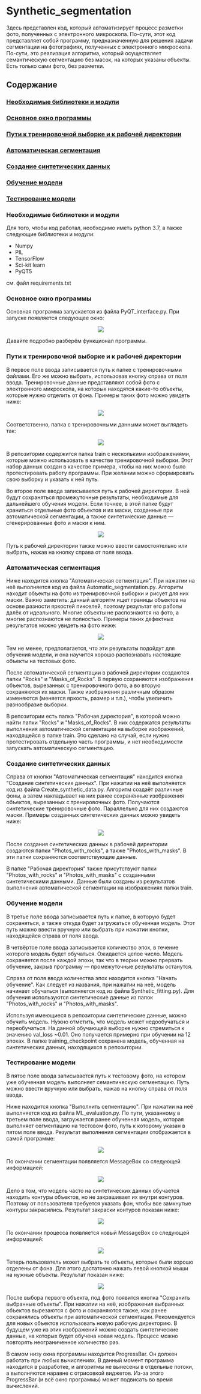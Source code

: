 # Synthetic_segmentation

  Здесь представлен код, который автоматизирует процесс разметки фото, полученных с электронного микроскопа. По-сути, этот код представляет собой программу, предназначенную для решения задачи сегментации на фотографиях, полученных с электронного микроскопа. По-сути, это реализация алгоритма, который осуществляет семантическую сегментацию без масок, на которых указаны объекты. Есть только сами фото, без разметки.

  ## Содержание
  ### [Необходимые библиотеки и модули](#modules)
  ### [Основное окно программы](#main_window)
  ### [Пути к тренировочной выборке и к рабочей директории](#train_work_paths)
  ### [Автоматическая сегментация](#automatic_segmentation)
  ### [Создание синтетических данных](#create_synthetic_data)
  ### [Обучение модели](#train_model)
  ### [Тестирование модели](#test_model)

  ### <a name="modules">Необходимые библиотеки и модули</a> 
  Для того, чтобы код работал, необходимо иметь python 3.7, а также следующие библиотеки и модули:
- Numpy
- PIL
- TensorFlow
- Sci-kit learn
- PyQT5

см. файл requirements.txt

### <a name="main_window">Основное окно программы</a> 
  Основная программа запускается из файла PyQT_interface.py. При запуске появляется следующее окно: 
<p align="center">
  <img src="https://github.com/AlekseiRodionov/Synthetic_segmentation/blob/main/images/test.jpg?raw=true" />
</p>

  Давайте подробно разберём функционал программы.

### <a name="train_work_paths">Пути к тренировочной выборке и к рабочей директории</a> 
  В первое поле ввода записывается путь к папке с тренировочными файлами. Его же можно выбрать, использовав кнопку справа от поля ввода. Тренировочные данные представляют собой фото с электронного микроскопа, на которых находятся какие-то объекты, которые нужно отделить от фона. Примеры таких фото можно увидеть ниже:
<p align="center">
  <img src="https://github.com/AlekseiRodionov/Synthetic_segmentation/blob/main/images/test.jpg?raw=true" />
</p>

  Соответственно, папка с тренировочными данными может выглядеть так:
<p align="center">
  <img src="https://github.com/AlekseiRodionov/Synthetic_segmentation/blob/main/images/test.jpg?raw=true" />
</p>
  В репозитории содержится папка train с несколькими изображениями, которые можно использовать в качестве тренировочной выборки. Этот набор данных создан в качестве примера, чтобы на них можно было протестировать работу программы. При желании можно сформировать свою выборку и указать к ней путь.

  Во второе поле ввода записывается путь к рабочей директории. В ней будут сохраняться промежуточные результаты, необходимые для дальнейшего обучения модели. Если точнее, в этой папке будут храниться отдельные фото объектов и их маски, созданные при автоматической сегментации, а также синтетические данные — сгенерированные фото и маски к ним.
<p align="center">
  <img src="https://github.com/AlekseiRodionov/Synthetic_segmentation/blob/main/images/test.jpg?raw=true" />
</p>

  Путь к рабочей директории также можно ввести самостоятельно или выбрать, нажав на кнопку справа от поля ввода.

### <a name="automatic_segmentation">Автоматическая сегментация</a> 
  Ниже находится кнопка "Автоматическая сегментация". При нажатии на неё выполняется код из файла Automatic_segmentation.py. Алгоритм находит объекты на фото из тренировочной выборки и рисует для них маски. Важно заметить: данный алгоритм ищет границы объектов на основе разности яркостей пикселей, поэтому результат его работы далёк от идеального. Многие объекты не распознаются на фото, а многие распознаются не полностью. Примеры таких дефектных результатов можно увидеть на фото ниже:
<p align="center">
  <img src="https://github.com/AlekseiRodionov/Synthetic_segmentation/blob/main/images/test.jpg?raw=true" />
</p>
  Тем не менее, предполагается, что эти результаты подойдут для обучения модели, и она научится хорошо распознавать настоящие объекты на тестовых фото.

  После автоматической сегментации в рабочей директории создаются папки "Rocks" и "Masks_of_Rocks". В первую сохраняются изображения объектов, вырезанных с тренировочного фото, а во вторую сохраняются их маски. Также изображения различным образом изменяются (меняется яркость, размер и т.п.), чтобы увеличить разнообразие выборки.

  В репозитории есть папка "Рабочая директория", в которой можно найти папки "Rocks" и "Masks_of_Rocks". В них содержатся результаты выполнения автоматической сегментации на выборке изображений, находящейся в папке train. Это сделано на случай, если нужно протестировать отдельную часть программы, и нет необходимости запускать автоматическую сегментацию.

### <a name="create_synthetic_data">Создание синтетических данных</a> 
  Справа от кнопки "Автоматическая сегментация" находится кнопка "Создание синтетических данных". При нажатии на неё выполняется код из файла Create_synthetic_data.py. Алгоритм создаёт различные фоны, а затем накладывает на них ранее сохранённые изображения объектов, вырезанных с тренировочных фото. Получаются синтетические тренировочные фото. Параллельно для них создаются маски.    Примеры созданных синтетических данных можно увидеть ниже:
<p align="center">
  <img src="https://github.com/AlekseiRodionov/Synthetic_segmentation/blob/main/images/test.jpg?raw=true" />
</p>

  После создания синтетических данных в рабочей директории создаются папки "Photos_with_rocks", а также "Photos_with_masks". В эти папки сохраняются соответствующие данные.

  В папке "Рабочая директория" также присутствуют папки "Photos_with_rocks" и "Photos_with_masks" с созданными синтетическими данными. Данные были созданы из результатов выполнения автоматической сегментации на изображениях папки train.

### <a name="train_model">Обучение модели</a> 
  В третье поле ввода записывается путь к папке, в которую будет сохраняться, а также откуда будет загружаться обученная модель. Этот путь можно ввести вручную или выбрать при нажатии кнопки, находящейся справа от поля ввода.

  В четвёртое поле ввода записывается количество эпох, в течение которого модель будет обучаться. Ожидается целое число. Модель сохраняется после каждой эпохи, так что в теории можно прервать обучение, закрыв программу — промежуточные результаты останутся.

  Справа от поля ввода количества эпох находится кнопка "Начать обучение". Как следует из названия, при нажатии на неё, модель начинает обучаться (выполняется код из файла Synthetic_fitting.py). Для обучения используются синтетические данные из папок "Photos_with_rocks" и "Photos_with_masks".

  Используя имеющиеся в репозитории синтетические данные, можно обучить модель. Нужно отметить, что модель может недообучаться и переобучаться. На данной обучающей выборке нужно стремиться к значению val_loss ~0.01. Оно получается примерно при обучении на 12 эпохах.
  В папке training_checkpoint сохранена модель, обученная на синтетических данных, находящихся в репозитории.

### <a name="test_model">Тестирование модели</a> 
  В пятое поле ввода записывается путь к тестовому фото, на котором уже обученная модель выполняет семантическую сегментацию. Путь можно ввести вручную или выбрать, нажав на кнопку справа от поля ввода.

  Ниже находится кнопка "Выполнить сегментацию". При нажатии на неё выполняется код из файла ML_evaluation.py. По пути, указанному в третьем поле ввода, загружается ранее обученная модель, которая выполняет сегментацию на тестовом фото, путь к которому указан в пятом поле ввода. Результат выполнения сегментации отображается в самой программе:
<p align="center">
  <img src="https://github.com/AlekseiRodionov/Synthetic_segmentation/blob/main/images/test.jpg?raw=true" />
</p>

  По окончании сегментации появляется MessageBox со следующей информацией:
<p align="center">
  <img src="https://github.com/AlekseiRodionov/Synthetic_segmentation/blob/main/images/test.jpg?raw=true" />
</p>

  Дело в том, что модель часто на синтетических данных обучается находить контуры объектов, но не закрашивает их внутри контуров. Поэтому от пользователя требуется указать фон, чтобы все замкнутые контуры закрасились. Результат закраски контуров показан ниже:
<p align="center">
  <img src="https://github.com/AlekseiRodionov/Synthetic_segmentation/blob/main/images/test.jpg?raw=true" />
</p>

  По окончании процесса появляется новый MessageBox со следующей информацией:
<p align="center">
  <img src="https://github.com/AlekseiRodionov/Synthetic_segmentation/blob/main/images/test.jpg?raw=true" />
</p>

  Теперь пользователь может выбрать те объекты, которые были хорошо отделены от фона. Для этого достаточно нажать левой кнопкой мыши на нужные объекты. Результат показан ниже:
<p align="center">
  <img src="https://github.com/AlekseiRodionov/Synthetic_segmentation/blob/main/images/test.jpg?raw=true" />
</p>

  После выбора первого объекта, под фото появится кнопка "Сохранить выбранные объекты". При нажатии на неё, изображения выбранных объектов вырезаются с фото и сохраняются также, как ранее сохранялись объекты при автоматической сегментации. Рекомендуется для новых объектов использовать новую рабочую директорию. В будущем уже из этих изображений можно создать синтетические данные, на которых будет обучена новая модель. Процесс можно повторять неограниченное количество раз.

  В самом низу окна программы находится ProgressBar. Он должен работать при любых вычислениях. В данный момент программа находится в разработке, и алгоритмы не вынесены в отдельные потоки, а выполняются наравне с отрисовкой виджетов. Из-за этого ProgressBar (и всё окно программы) может подвисать во время вычислений.
